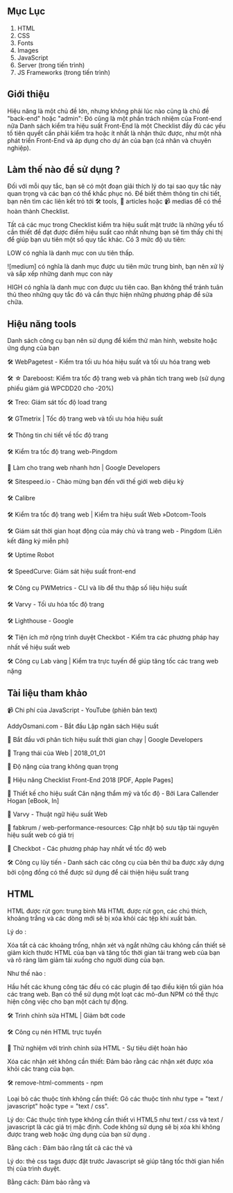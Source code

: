 
## Mục Lục
1. HTML
2. CSS
3. Fonts
4. Images
5. JavaScript
6. Server (trong tiến trình)
7. JS Frameworks (trong tiến trình)


## Giới thiệu


Hiệu năng là một chủ đề lớn, nhưng không phải lúc nào cũng là chủ đề "back-end" hoặc "admin": Đó cũng là một phần trách nhiệm của Front-end nữa Danh sách kiểm tra hiệu suất Front-End là một Checklist đầy đủ các yếu tố tiên quyết cần phải kiểm tra hoặc ít nhất là nhận thức được, như một nhà phát triển Front-End và áp dụng cho dự án của bạn (cá nhân và chuyên nghiệp).


## Làm thế nào để sử dụng ?


Đối với mỗi quy tắc, bạn sẽ có một đoạn giải thích lý do tại sao quy tắc này quan trọng và các bạn có thể khắc phục nó. Để biết thêm thông tin chi tiết, bạn nên tìm các liên kết trỏ tới 🛠 tools, 📖 articles hoặc 📹 medias để có thể hoàn thành Checklist.

Tất cả các mục trong Checklist kiểm tra hiệu suất mặt trước là những yếu tố cần thiết để đạt được điểm hiệu suất cao nhất nhưng bạn sẽ tìm thấy chỉ thị để giúp bạn ưu tiên một số quy tắc khác. Có 3 mức độ ưu tiên:

LOW có nghĩa là danh mục con ưu tiên thấp.


![medium] có nghĩa là danh mục được ưu tiên mức trung bình, bạn nên xử lý và sắp xếp những danh mục con này


HIGH có nghĩa là danh mục con được ưu tiên cao. Bạn không thể tránh tuân thủ theo những quy tắc đó và cần thực hiện những phương pháp để sửa chữa.


## Hiệu năng tools


Danh sách công cụ bạn nên sử dụng để kiểm thử màn hinh, website hoặc ứng dụng của bạn


🛠 WebPagetest - Kiểm tra tối ưu hóa hiệu suất và tối ưu hóa trang web

🛠 ☆ Dareboost: Kiểm tra tốc độ trang web và phân tích trang web (sử dụng phiếu giảm giá WPCDD20 cho -20%)


🛠 Treo: Giám sát tốc độ load trang


🛠 GTmetrix | Tốc độ trang web và tối ưu hóa hiệu suất


🛠 Thông tin chi tiết về tốc độ trang


🛠 Kiểm tra tốc độ trang web-Pingdom


📖 Làm cho trang web nhanh hơn | Google Developers


🛠 Sitespeed.io - Chào mừng bạn đến với thế giới web diệu kỳ


🛠 Calibre


🛠 Kiểm tra tốc độ trang web | Kiểm tra hiệu suất Web »Dotcom-Tools


🛠 Giám sát thời gian hoạt động của máy chủ và trang web - Pingdom (Liên kết đăng ký miễn phí)


🛠 Uptime Robot


🛠 SpeedCurve: Giám sát hiệu suất front-end


🛠 Công cụ PWMetrics - CLI và lib để thu thập số liệu hiệu suất


🛠 Varvy - Tối ưu hóa tốc độ trang


🛠 Lighthouse - Google


🛠 Tiện ích mở rộng trình duyệt Checkbot - Kiểm tra các phương pháp hay nhất về hiệu suất web


🛠 Công cụ Lab vàng | Kiểm tra trực tuyến để giúp tăng tốc các trang web nặng


## Tài liệu tham khảo


📹 Chi phí của JavaScript - YouTube (phiên bản text)


AddyOsmani.com - Bắt đầu Lập ngân sách Hiệu suất


📖 Bắt đầu với phân tích hiệu suất thời gian chạy | Google Developers


📖 Trạng thái của Web | 2018_01_01


📖 Độ nặng của trang không quan trọng


📖 Hiệu năng Checklist Front-End 2018 [PDF, Apple Pages]


📖 Thiết kế cho hiệu suất Cân nặng thẩm mỹ và tốc độ - Bởi Lara Callender Hogan [eBook, In]


📖 Varvy - Thuật ngữ hiệu suất Web


📖 fabkrum / web-performance-resources: Cập nhật bộ sưu tập tài nguyên hiệu suất web có giá trị


📖 Checkbot - Các phương pháp hay nhất về tốc độ web


🛠 Công cụ lũy tiến - Danh sách các công cụ của bên thứ ba được xây dựng bởi cộng đồng có thể được sử dụng để cải thiện hiệu suất trang


## HTML


HTML được rút gọn: trung bình Mã HTML được rút gọn, các chú thích, khoảng trắng và các dòng mới sẽ bị xóa khỏi các tệp khi xuất bản.


Lý do :


Xóa tất cả các khoảng trống, nhận xét và ngắt những câu không cần thiết sẽ giảm kích thước HTML của bạn và tăng tốc thời gian tải trang web của bạn và rõ ràng làm giảm tải xuống cho người dùng của bạn.


Như thế nào :


Hầu hết các khung công tác đều có các plugin để tạo điều kiện tối giản hóa các trang web. Bạn có thể sử dụng một loạt các mô-đun NPM có thể thực hiện công việc cho bạn một cách tự động.


🛠 Trình chỉnh sửa HTML | Giảm bớt code


🛠 Công cụ nén HTML trực tuyến


📖 Thử nghiệm với trình chỉnh sửa HTML - Sự tiêu diệt hoàn hảo


Xóa các nhận xét không cần thiết: Đảm bảo rằng các nhận xét được xóa khỏi các trang của bạn.


🛠 remove-html-comments - npm

Loại bỏ các thuộc tính không cần thiết: Gõ các thuộc tính như type = "text / javascript" hoặc type = "text / css".


<!-- Before HTML5 -->
<script type="text/javascript">
    // JavaScript code
</script>

<!-- Today -->
<script>
    // JavaScript code
</script>


Lý do: Các thuộc tính type không cần thiết vì HTML5 như text / css và text / javascript là các giá trị mặc định. Code không sử dụng sẽ bị xóa khi không được trang web hoặc ứng dụng của bạn sử dụng .


Bằng cách : Đảm bảo rằng tất cả các thẻ <link> và <script> của bạn không có thuộc tính type nào.
  
  
📖 Thẻ Script | CSS-Tricks

  
Luôn đặt thẻ CSS trước thẻ JavaScript: Và nhớ đảm bảo rằng CSS của bạn luôn được tải trước khi có mã JavaScript.


<!-- Not recommended -->
<script src="jquery.js"></script>
<script src="foo.js"></script>
<link rel="stylesheet" href="foo.css"/>

<!-- Recommended -->
<link rel="stylesheet" href="foo.css"/>
<script src="jquery.js"></script>
<script src="foo.js"></script>


Lý do: thẻ css tags được đặt trước Javascript sẽ giúp tăng tốc thời gian hiển thị của trình duyệt.


Bằng cách: Đảm bảo rằng <link> và <style> trong <head> của bạn luôn ở trước <script>.
  

📖 Các kiểu Order và script của bạn cho pagespeed


Giảm thiểu số iframe: Chỉ sử dụng iframe nếu bạn không có khả năng kỹ thuật nào khác. Cố gắng tránh ifram nhiều nhất có thể.


⬆ Về đầu trang.


## CSS


Rút gọn [cao] Tất cả các tệp CSS được rút gọn, nhận xét, khoảng trắng và dòng mới sẽ bị xóa khỏi tệp khi được upload.


Lý do: Khi các tệp CSS được rút gọn, nội dung được tải nhanh hơn và ít dữ liệu hơn được gửi đến máy khách. Điều quan trọng là luôn luôn giảm thiểu các tệp CSS trong quá trình sản xuất. Nó có lợi cho người dùng vì nó là dành cho tất cả những doanh nghiệp muốn giảm chi phí băng thông và sử dụng tài nguyên thấp hơn.

Bằng cách: Sử dụng công cụ giảm thiểu những file tự động trước hoặc trọng khi sản phẩm của bạn được phát triển


🛠 cssnano: A một mô đun rút gọn theo hệ sinh thái PostCSS. - cssnano


🛠 @neutrinojs/style-minify - npm


🛠 Công cụ nén css trực tuyến


Nối: các tệp CSS trung bình được nối trong một tệp duy nhất (Không phải lúc nào cũng hợp lệ cho HTTP / 2).


<!-- Not recommended -->
<link rel="stylesheet" href="foo.css"/>
<link rel="stylesheet" href="bar.css"/>

<!-- Recommended -->
<link rel="stylesheet" href="foobar.css"/>



Lý do: Nếu bạn vẫn sử dụng HTTP/1, bạn có thể vẫn cần nối những file của bạn, nó sẽ ít chính xác hơn so với khi bạn sử dụng máy chủ HTTP/2 (kiểm thử nên được thực hiện)


Bằng cách: Sử dụng công cụ online hoặc bất kỳ plugin hoặc trong khi bạn xây dựng hoặc phát triển nối lại những file của ban.


- Đảm bảo đằng project của bạn khi nối sẽ không bị gãy đoạn hoặc dang dở.


📖 HTTP: Tối ưu hóa phân phối ứng dụng - Mạng trình duyệt hiệu suất cao (O'Reilly)


📖 Các phương pháp hay nhất về hiệu năng trong kỷ nguyên HTTP / 2


Không chặn: tệp CSS cần phải không bị chặn để ngăn DOM lấy thời gian tải.


<link rel="preload" href="global.min.css" as="style" onload="this.rel='stylesheet'">
<noscript><link rel="stylesheet" href="global.min.css"></noscript>


Lý do: Tệp CSS có thể chặn tải trang và trì hoãn hiển thị trang của bạn. Sử dụng preload thực sự có thể tải các tệp CSS trước khi trình duyệt bắt đầu hiển thị nội dung của trang.


🛠 loadCSS bởi nhóm filament


📖 Ví dụ về tải trước CSS bằng cách sử dụng loadCSS


📖 Tải trước nội dung với rel = "preload"


📖 Tải trước: Điều gì là tốt nhất? - Tạp chí Smashing


Độ dài của các lớp CSS: Độ dài của các lớp học của bạn có thể có tác động (nhẹ) trên các tệp HTML và CSS của bạn .

Lý do: Ngay cả các tác động hiệu suất có thể bị tranh chấp, đưa ra quyết định về chiến lược đặt tên liên quan đến dự án của bạn có thể có tác động đáng kể đến khả năng bảo trì của stylesheets. Nếu bạn đang sử dụng BEM, trong một số trường hợp, bạn có thể kết thúc với các lớp có nhiều ký tự hơn mức cần thiết. Việc lựa chọn một cách khôn ngoan tên cũng như không gian tên của bạn luôn là điều quan trọng và cấp thiết nhất.


Bằng cách : Đặt giới hạn về số lượng ký tự có thể thú vị đối với một số người, nhưng Chắc chắn rằng bạn có thể đã phá vỡ trang web của bạn vì trong các thành phần có thể giúp giảm số lượng lớp (như khai báo) và độ dài của class.


🛠 Dài so với lớp ngắn · jsPerf


CSS không sử dụng: phương tiện Xóa các bộ chọn CSS không sử dụng.


Lý do: Việc xóa bộ chọn CSS không được sử dụng có thể giảm kích thước tệp của bạn và sau đó tăng tốc tải nội dung của bạn.


Bằng cách: ⁃ ⚠️ Luôn kiểm tra xem CSS khung bạn muốn sử dụng chưa có mã reset  / chuẩn hóa chưa. Đôi khi bạn có thể không cần mọi thứ nằm trong tệp reset  / chuẩn hóa của bạn.

🛠 UnCSS Online


🛠 PurifyCSS


🛠 PurgeCSS


🛠 Chrome DevTools Coverage


CSS Critical: CSS Critical ("trong màn hình đầu tiên") thu thập tất cả CSS được sử dụng để hiển thị phần hiển thị của trang. Nó được nhúng trước khi gọi CSS chính của bạn và giữa <style> </ style> trong một dòng đơn (nó sẽ được rút gọn nếu có thể).


Lý do: Inlining CSS quan trọng giúp tăng tốc độ hiển thị của các trang web làm giảm số lượng yêu cầu đến máy chủ.


Bằng cách: Tạo CSS quan trọng với các công cụ trực tuyến hoặc sử dụng một plugin giống như plugin mà Addy Osmani đã phát triển.


📖 Hiểu Critical CSS


🛠 Bình luận của Addy Osmani trên GitHub tự động hóa điều này.


📖 Inlining Critical CSS cho hiệu suất web tốt hơn 


🛠 Trình tạo đường dẫn Critical CSS - Ưu tiên nội dung trong màn hình đầu tiên :: SiteLocity


📖 Giảm kích thước nội dung trong màn hình đầu tiên

CSS được nhúng hoặc nội tuyến: (high) Tránh sử dụng CSS nhúng hoặc nội tuyến bên trong <body> của bạn (Không hợp lệ cho HTTP / 2)

Lý do: Một trong những lý do là vì đó là một phương pháp hay để phân tách nội dung khỏi thiết kế. Nó cũng giúp bạn có một mã dễ bảo trì hơn và giữ cho trang web của bạn có thể truy cập được. Nhưng liên quan đến hiệu suất, nó đơn giản chỉ vì nó làm giảm kích thước tập tin của các trang HTML của bạn và thời gian tải.

Bằng cách : Luôn sử dụng biểu định kiểu bên ngoài hoặc nhúng CSS trong <head> của bạn (và thực hiện theo các quy tắc hiệu suất CSS khác)
    
   
📖 Quan sát thực tiễn tốt nhất của CSS: Tránh các kiểu nội tuyến CSS


Phân tích độ phức tạp của stylesheets : Phân tích bảng định kiểu của bạn có thể giúp bạn đánh dấu các vấn đề dư thừa và bộ chọn CSS trùng lặp.


Lý do: Đôi khi bạn có thể có lỗi thừa hoặc lỗi xác thực trong CSS, phân tích các tệp CSS của bạn và xóa những thứ phức tạp này có thể giúp bạn tăng tốc các tệp CSS (vì trình duyệt của bạn sẽ đọc nhanh hơn) 


Bằng cách: CSS của bạn nên được tổ chức, bằng cách sử dụng một bộ tiền xử lý CSS có thể giúp bạn với điều đó. Một số công cụ trực tuyến được liệt kê bên dưới cũng có thể giúp bạn phân tích và sửa mã của bạn.


🛠 TestMyCSS | Tối ưu hóa và kiểm tra hiệu suất CSS


🛠 Thống kê CSS


🛠 macbre / analysis-css: Bộ chọn CSS complexity và phân tích hiệu suất


🛠 Dự án Wallace giống như Thống kê CSS nhưng lưu trữ số liệu thống kê theo thời gian để bạn có thể theo dõi các thay đổi của mình


⬆ Trở về đầu trang

## Fonts

- :book: A Book Apart, Webfont Handbook
Định dạng webfont:Bạn đang sử dụng WOFF2 trên trang web hay ứng dụng của bạn

_Tại sao_

>Theo như google định dạng nén WOFF 2.0 Web Font cung cấp mức tăng trung bình 30% so với WOFF 1.0. Thật tốt khi sử dụng WOFF 2.0, WOFF 1.0 làm dự phòng và TTF.

_Làm như thế nào_

>Kiểm tra trước khi mua phông chữ mới xem nhà cung cấp cung cấp cho bạn định dạng WOFF2. Nếu bạn đang sử dụng phông chữ miễn phí, bạn luôn có thể sử dụng Font Squirrel để tạo tất cả các định dạng bạn cần.
  - :book: WOFF 2.0 –Hiểu biết thêm về thế hệ tiếp theo Web Font Format và chuyển đổi TTF xang WOFF2
  
  - 🛠  Tự tạo @font-face Kits » Font Squirrel
  
  - 🛠  IcoMoon App - Icon Font, SVG, PDF & PNG Generator
  
  - :book: Using @font-face | CSS-Tricks
  
  - :book: Can I use... WOFF2
  
**Sử dụng `preconnect` để load fonts nhanh hơn** 

```html
<link rel="preconnect" href="https://fonts.gstatic.com" crossorigin>
```
 _Tại sao_
 
 >Khi bạn truy cập trang web, thiết bị của bạn cần phải tìm hiểu nơi trang web của bạn hoạt động và máy chủ nào cần kết nối. Trình duyệt của bạn phải liên hệ với một máy chủ DNS và chờ tra cứu hoàn tất trước khi tìm nạp tài nguyên (phông chữ, tệp CSS ...). Việc tìm nạp trước và kết nối trước cho phép trình duyệt tìm kiếm thông tin DNS và bắt đầu thiết lập kết nối TCP tới máy chủ lưu trữ tệp phông chữ. Điều này mang lại hiệu suất tăng lên bởi vì khi trình duyệt phân tích tệp css với thông tin phông chữ và phát hiện ra nó cần yêu cầu tệp phông chữ từ máy chủ, nó sẽ có sẵn thông tin DNS đã được giải quyết trước và có kết nối mở đến máy chủ sẵn sàng trong nhóm kết nối của nó.
 
 _Làm như thế nào_
 
 > ⁃ Trước khi tìm nạp trước các webfont của bạn, hãy sử dụng webpagetest để đánh giá trang web của bạn<br>
⁃ Tìm kiếm tra cứu DNS màu teal và đánh dấu máy chủ đang được yêu cầu<br>
⁃ Tìm nạp các webfont của bạn trong <head> và thêm cuối cùng các tên máy chủ mà bạn cũng nên tìm nạp trước
 
   - :book: Google fonts nhanh hơn với Preconnect - CDN Planet
   
   - :book: Làm cho trang web của bạn nhanh hơn với Preconnect Hints | Viget
   
   - :book: Hướng dẫn về các gợi ý trình duyệt: Tải trước, Tìm nạp trước và Kết nối trước - MachMetrics Speed Blog
   
   - :book: Hướng dẫn toàn diện về các chiến lược tải phông chữ—zachleat.com 
   
   - 🛠   typekit/webfontloader: Web Font Loader gives you added control when using linked fonts via @font-face.
   
 **Kích cỡ webfont**:Kích thước webfont không vượt quá 300kb (bao gồm tất cả các biến)
 
  - :book: Font Bytes - Page Weight
  
Ngăn chặn Flash hoặc Văn bản ẩn: Tránh văn bản trong suốt cho đến khi Webfont được tải

  - :book: `font-display`dành cho Masses
  
  - :book: CSS font-display: Tương lai của Font Rendering trên Web
  
 ⬆ Trở về đầu trang
 
  - :book: Image Bytes in 2018
  
 **Tối ưu hóa hình ảnh** : Hình ảnh của bạn được tối ưu hóa, được nén mà không ảnh hưởng trực tiếp đến người dùng cuối.
 
  _Tại sao_
  
  >Hình ảnh được tối ưu hóa tải nhanh hơn trên trình duyệt và tốn ít dung lượng hơn
  
  _Làm như thế nào_
  
  >-Cố gắng sử dụng hiệu ứng css3 khi có thể(thay vì sử dụng ảnh nhỏ)<br>
  -Khi có thể, hãy sử dụng phông chữ thay vì văn bản được mã hóa trong hình ảnh của bạn<br>
  -Sử dụng SVG<br>
  -Sử dụng công cụ và chỉ định mức nén dưới 85.
  
  - :book: Tối ưu hóa hình | Web Fundamentals | Google Developers
  
  - :book: Tối ưu hóa hình ảnh cơ bản - Sách điện tử của Addy Osmani
  
  - 🛠 TinyJPG - Nén ảnh JPEG một cách thông minh
  
  - 🛠 Kraken.io - Trình tối ưu hóa hình ảnh trực tuyến
  
  - 🛠 Compressor.io - tối ưu hóa và nén ảnh JPEG và hình ảnh PNG
  
  - 🛠 Cloudinary - Công cụ phân tích hình ảnh 
  
  - 🛠 SVGOMG - Tối ưu hóa các tệp đồ họa vector SVG

**Định dạng hình ảnh** Chọn định dạng hình ảnh của bạn một cách thích hợp.

 _Tại sao_
 
 >Để đảm bảo rằng hình ảnh của bạn không làm chậm trang web của bạn, hãy chọn định dạng tương ứng với hình ảnh của bạn. Nếu đó là ảnh, trong hầu hết trường hợp JPEG phù hợp hơn PNG hoặc GIF. Nhưng đừng quên tìm kiếm một định dạng nex-gen có thể giảm kích thước tệp của bạn. Mỗi định dạng hình ảnh đều có ưu và khuyết điểm, điều quan trọng là phải biết những điều này để đưa ra lựa chọn tốt nhất có thể.
 
 _Làm như thế nào_
 
 >⁃ Sử dụng Lighthouse để xác định hình ảnh cuối cùng nào có thể sử dụng định dạng next-gen (như JPEG 2000m JPEG XR hoặc WebP)<br>
⁃ So sánh các định dạng khác nhau, đôi khi sử dụng PNG8 tốt hơn PNG16, đôi khi không phải.

 - :book: Phục vụ hình ảnh trong định dạng thế hệ tiếp theo | Công cụ dành cho nhà phát triển web | Google Developers
 
 - :book: Định dạng hình ảnh phù hợp cho trang web của bạn là gì? - SitePoint
 
 - :book: PNG8 - The Clear Winner — SitePoint
 
 - :book: 8-bit so với 16 bit - Độ sâu màu nào bạn nên sử dụng và tại sao nó lại quan trọng - DIY Photography
 
**Sử dụng hình ảnh vector vs raster / bitmap:** Ưu tiên sử dụng hình ảnh vector thay vì hình ảnh bitmap (nếu có thể).

 _Tại sao_
 
 >Hình ảnh vector (SVG) có xu hướng nhỏ hơn hình ảnh và SVG có độ nhạy và tỷ lệ hoàn hảo. Những hình ảnh này có thể được tạo và chỉnh sửa bởi CSS.
 
**Ảnh đa chiều** Đặt thuộc tính `width` và `heigh` trên `<img>` nếu  biết trước kích thước hình ảnh được hiển thị cuối cùng.

 _Tại sao_
 
 >Nếu chiều cao và chiều rộng được đặt, không gian cần thiết cho hình ảnh được đặt trước khi trang được tải. Tuy nhiên, không có các thuộc tính này, trình duyệt không biết kích thước của hình ảnh và không thể đặt trước khoảng trống thích hợp cho nó. Kết quả sẽ là bố cục trang sẽ thay đổi trong khi tải (trong khi tải hình ảnh).
 
**Tránh sử dụng ảnh Base64** Cuối cùng, bạn có thể chuyển đổi những hình ảnh nhỏ thành base64 nhưng nó thực sự không phải là tốt nhất.

  - :book: Mã hóa và hiệu năng Base64, Phần 1 và 2 của Harry Roberts
  
  - :book: Một cái nhìn gần hơn về hiệu suất hình ảnh Base64 – The Page Not Found Blog
   
  - :book: Khi nào mã hóa base64 image (và khi nào không) | David Calhoun
    
  - :book: Hình ảnh mã hóa Base64 cho các trang nhanh hơn | Hiệu suất và yếu tố seo
  
**Lazy loading:** Các hình ảnh trên màn hình được tải chậm chạp (Một noscript dự phòng luôn được cung cấp).
 
 _Tại sao_
 
 >Nó sẽ cải thiện thời gian phản hồi của trang hiện tại và sau đó tránh tải các hình ảnh không cần thiết mà người dùng có thể không cần.
 
 _Làm như thế nào_
 
 >⁃ Sử dụng Lighthouse để xác định có bao nhiêu hình ảnh bị tắt.<br>
⁃ Sử dụng plugin JavaScript như sau để tải hình ảnh của bạn xuống. Đảm bảo bạn chỉ nhắm mục tiêu hình ảnh ngoài màn hình.<br>
⁃ Ngoài ra, hãy đảm bảo tải xuống các hình ảnh thay thế được hiển thị khi di chuột qua hoặc các hành động của người dùng khác.

 - 🛠 verlok/lazyload: GitHub
 
 - 🛠 aFarkas/lazysizes: GitHub
 
 - :book: Lazy Loading Images and Video  |  Web Fundamentals  |  Google Developers
 
 - :book: 5 Brilliant Ways to Lazy Load Images For Faster Page Loads - Dynamic Drive Blog
 
**Ảnh Responsive**: Đảm bảo hình ảnh gần với kích thước hiển thị của bạn. 
  
  _Tại sao_
 
  >Các thiết bị nhỏ không cần hình ảnh lớn hơn chế độ xem của chúng. Bạn nên có nhiều phiên bản của một hình ảnh trên các kích thước khác nhau
  
  _Làm như thế nào_
  
  >⁃ Tạo các kích thước hình ảnh khác nhau cho các thiết bị bạn muốn nhắm tới.<br>
⁃ Sử dụng `srcset` và `pictures` để đưa ra nhiều biến thể của mỗi hình ảnh.

 - :book: Responsive images - Learn web development | MDN
 
⬆ Trở về đầu trang

## JavaScript 

**Tối thiểu hóa JS**: Tất cả các tệp JavaScript được rút gọn, nhận xét, khoảng trắng và dòng mới sẽ bị xóa khỏi tệp sản phẩm (vẫn hợp lệ nếu sử dụng HTTP / 2).
 
 _Tại sao_
 
 >Xóa tất cả Khoảng trống, nhận xét và ngắt không cần thiết sẽ giảm kích thước tệp JavaScript của bạn và tăng tốc thời gian tải trang của trang web của bạn và rõ ràng là làm giảm tải cho người dùng của bạn.
 
 _Làm như thế nào_
 
 >⁃ Sử dụng các công cụ được đề xuất bên dưới để giảm thiểu các tệp của bạn tự động trước hoặc trong quá trình xây dựng hoặc triển khai của bạn.
 
  - 🛠 uglify-js - npm
  
  - 🛠 Trình nén JavaScript trực tuyến
  
  - :book: Short read: How is HTTP/2 different? Should we still minify and concatenate?
  
**Không javascript bên trong** (Chỉ hợp lệ cho trang web) Tránh có nhiều mã JavaScript được nhúng ở giữa phần thân của bạn. Tập hợp lại mã JavaScript của bạn bên trong các tệp bên ngoài hoặc cuối cùng trong `<head>` hoặc ở cuối trang của bạn (trước `</ body>`).

  _Tại sao_
  
  <
 
 >Việc đặt mã nhúng JavaScript trực tiếp vào `<body>` có thể làm chậm trang của bạn vì nó tải trong khi DOM đang được tạo. Tùy chọn tốt nhất là sử dụng các tệp bên ngoài với `async` hoặc `defer` để tránh chặn DOM. Một tùy chọn khác là đặt một số tập lệnh bên trong `<head>` của bạn. Hầu hết mã phân tích thời gian hoặc tập lệnh nhỏ cần tải trước khi DOM tới phần xử lý chính.
 
  _Làm như thế nào_
  
  >Đảm bảo rằng tất cả các tệp của bạn được tải bằng cách sử dụng `async` hoặc `defer` và quyết định một cách khôn ngoan mã mà bạn sẽ cần đưa vào <head> của bạn.
    
   - :book: 11 mẹo tối ưu hóa JavaScript và cải thiện tốc độ tải trang web
   
**Non-blocking JavaScript:** Các tệp JavaScript được tải không đồng bộ bằng cách sử dụng `async` hoặc deferred sử dụng thuộc tính `defer`.

```html
<!-- Defer Attribute -->
<script defer src="foo.js"></script>

<!-- Async Attribute -->
<script async src="foo.js"></script>
```
 _Tại sao_
 
 >JavaScript chặn phân tích cú pháp bình thường của tài liệu HTML, vì vậy khi trình phân tích cú pháp đạt đến thẻ <script> (đặc biệt là bên trong <head>), nó dừng lại để tìm nạp và chạy nó. Việc thêm `async` hoặc `defer` được khuyến nghị cao nếu tập lệnh của bạn được đặt ở đầu trang nhưng ít có giá trị hơn ngay trước thẻ `</ body>` của bạn. Nhưng thực tiễn tốt là luôn sử dụng các thuộc tính này để tránh bất kỳ vấn đề hiệu suất nào.
 
 _Làm như thế nào_
 
 >⁃ Thêm `async` (nếu tập lệnh không dựa vào các tập lệnh khác) hoặc `defer` (nếu tập lệnh dựa vào hoặc được dựa vào bởi tập lệnh không đồng bộ) làm thuộc tính cho thẻ tập lệnh của bạn.<br>
⁃ Nếu bạn có tập lệnh nhỏ, có thể sử dụng vị trí tập lệnh nội tuyến phía trên các tập lệnh không đồng bộ

**Tối ưu hóa và cập nhật Thư viện JS** Tất cả các thư viện JavaScript được sử dụng trong dự án của bạn là cần thiết (ưu tiên JavaScript của Vanilla cho các chức năng đơn giản), được cập nhật lên phiên bản mới nhất của chúng và không áp đảo JavaScript của bạn với các phương thức không cần thiết.

   _Tại sao_
  
  >Hầu hết trường hợp, các phiên bản mới đi kèm với tối ưu hóa và sửa chữa bảo mật. Bạn nên sử dụng mã được tối ưu hóa nhất để tăng tốc dự án của mình và đảm bảo rằng bạn sẽ không làm chậm trang web hoặc ứng dụng của mình bằng plugin lỗi thời.
  
  _Làm như thế nào_
  
  >Nếu dự án của bạn sử dụng các gói NPM, thì npm-check là một thư viện khá thú vị để nâng cấp / cập nhật các thư viện của bạn. Greenkeeper có thể tự động tìm kiếm các phụ thuộc của bạn và đề xuất thời gian cập nhật môi khi có phiên bản mới.
  
  - :book: You may not need jQuery
  
  - :book: Vanilla JavaScript for building powerful web applications
  
**Kiểm tra giới hạn kích thước phụ thuộc:** Đảm bảo sử dụng các thư viện khôn ngoan bên ngoài, hầu hết thời gian, bạn có thể sử dụng thư viện nhẹ hơn cho cùng một chức năng.

 _Tại sao_
 
 >Bạn có thể bị cám dỗ sử dụng một trong 745 000 gói bạn có thể tìm thấy trên npm, nhưng bạn cần phải chọn gói tốt nhất cho nhu cầu của bạn. Ví dụ, MomentJS là một thư viện tuyệt vời nhưng với rất nhiều phương pháp bạn không bao giờ có thể sử dụng, đó là lý do tại sao Day.js được tạo ra. Nó chỉ là 2kB so với 16.4kB gz cho Moment.
 
 _Làm như thế nào_
 
 >Luôn so sánh và chọn thư viện tốt nhất và nhẹ hơn cho nhu cầu của bạn. Bạn cũng có thể sử dụng các công cụ như xu hướng npm để so sánh số lượng tải xuống gói NPM hoặc Bundlephobia để biết kích thước của các phụ thuộc của bạn.
 
**JavaScript Profiling:** Kiểm tra các vấn đề hiệu suất trong các tệp JavaScript của bạn (và CSS cũng vậy).

  _Tại sao_

  >Sự phức tạp của JavaScript có thể làm chậm hiệu năng thời gian chạy. Việc xác định các vấn đề có thể có này là điều cần thiết để cung cấp trải nghiệm  mượt mà nhất cho người dùng.

  _Làm như thế nào_

  >Sử dụng công cụ Timeline trong Chrome Developer Tool để đánh giá các sự kiện tập lệnh và tìm thấy sự kiện có thể mất quá nhiều thời gian.
  
  - :book: Tăng tốc độ thực thi JavaScript  | Công cụ dành cho nhà phát triển web |  Google Developers
  
  - :book: JavaScript Profiling với các công cụ phát triển Chrome - Smashing Magazine
  
  - :book: Làm thế nào để ghi lại heap snapshots. Công cụ dành cho nhà phát triển web | Google Developer
  
  - :book: Chương 22 - Lập cấu hình Frontend - Blackfire
  
  - :book: 30 Mẹo để cải thiện hiệu suất Javascript
  
⬆ Trở về đầu trang

## Server

**Website của bạn đang sử dụng HTTPS:**
 
 _Tại sao_
 
 >HTTPS không chỉ dành cho các trang web thương mại điện tử mà còn cho tất cả các trang web đang trao đổi dữ liệu. Dữ liệu được chia sẻ bởi người dùng hoặc dữ liệu được chia sẻ với một thực thể bên ngoài. Các trình duyệt hiện đại giới hạn chức năng cho các trang web không an toàn. Ví dụ: định vị địa lý, thông báo đẩy và nhân viên dịch vụ không hoạt động nếu cá thể của bạn không sử dụng HTTPS. Và ngày nay, việc thiết lập dự án với chứng chỉ SSL dễ dàng hơn nhiều so với trước đây (và miễn phí, nhờ vào Let's Encrypt).
 
 - :book: Tại sao nên sử dụng HTTPS?| Cloudflare
 
 - :book: Kích hoạt HTTPS mà không cần hy sinh hiệu suất web của bạn- Moz
 
 - :book: Cách HTTPS ảnh hưởng đến hiệu suất trang web
 
 - :book: HTTP versus HTTPS versus HTTP2 - The real story | Tune The Web
 
 - :book: HTTP vs HTTPS — Test them both yourself
 
**Dung lượng trang <1500 KB(lý tưởng là <500KB)** Giảm kích thước của trang + tài nguyên của bạn nhiều nhất có thể.  

  _Tại sao_
  
  >Lý tưởng nhất là bạn nên cố gắng nhắm mục tiêu <500 KB nhưng trạng thái web cho thấy trung bình của Kilobyte là khoảng 1500 KB (ngay cả trên thiết bị di động). Tùy thuộc vào người dùng mục tiêu của bạn, kết nối mạng, thiết bị, điều quan trọng là phải giảm càng nhiều càng tốt Kilobyte của bạn để có trải nghiệm người dùng tốt nhất có thể.
  
  _Làm như thế nào_
  
  >⁃ Tất cả các quy tắc trong Danh sách kiểm tra hiệu năng Front-End sẽ giúp bạn giảm nhiều nhất có thể tài nguyên và mã của bạn.
  
  - :book: Page Weight
  
  - 🛠 What Does My Site Cost?
  
  - 🛠  web - Measure full page size in Chrome DevTools - Stack Overflow
  
 **Thời gian load trang<3s** Giảm thời gian tải trang càng nhiều càng tốt để phân phối nội dung của bạn nhanh chóng tới người dùng của bạn. 
 
  _Tại sao_
  
  >Trang web hoặc ứng dụng của bạn càng nhanh, bạn càng ít có khả năng tăng thư bị trả lại, nói cách khác, bạn có ít cơ hội mất người dùng hoặc khách hàng trong tương lai.Có đủ nghiên cứu về chủ đề này chứng minh quan điểm đó.
  
  _Làm như thế nào_
  
  >Sử dụng các công cụ trực tuyến như Page Speed Insight hoặc WebPageTest để phân tích những gì có thể làm chậm bạn xuống và sử dụng Front-End Performance Checklist để cải thiện thời gian tải của bạn.
  
  - 🛠 Compare your mobile site speed
  
  - 🛠 Test Your Mobile Website Speed and Performance - Think With Google
  
  - :book: Average Page Load Times for 2018 - How does yours compare? - MachMetrics Speed Blog
  
**Thời gian cho byte đầu tiên < 1.3 giây**  Giảm thiểu thời gian mà trình duyệt của bạn đợi trước khi nhận dữ liệu.
 
  - :book: What is Waiting (TTFB) in DevTools, and what to do about it
  
  - :book: Monitoring your servers with free tools is easy
  
  - :book: Time to First Byte (TTFB)
  
  - 🛠 Global latency testing tool
  
**Kích cỡ Cookie**: Nếu bạn đang sử dụng cookie, hãy đảm bảo rằng mỗi cookie không vượt quá 4096 byte và tên miền của bạn không có nhiều hơn 20 cookie.  
 
 _Tại sao_
 
 >Cookie được trao đổi trong tiêu đề HTTP giữa các máy chủ web và trình duyệt. Điều quan trọng là phải giữ kích thước cookie càng thấp càng tốt để giảm thiểu tác động đến thời gian phản hồi của người dùng.
 
 _Làm như thế nào_
 
 >Loại bỏ các cookie không cần thiết.
 
 - :book: Cookie specification: RFC 6265
 
 - :book: Cookies
 
 - 🛠  Browser Cookie Limits
 
 - :book: Website Performance: Cookies Don't Taste So Good - Monitis Blog
 
 - :book:  Google's Web Performance Best Practices #3: Minimize Request Overhead - GlobalDots Blog
 
**Giảm thiểu yêu cầu HTTP** Luôn đảm bảo rằng mọi tệp được yêu cầu đều cần thiết cho trang web hoặc ứng dụng của bạn.

 - :book: Combine external CSS
 
 - :book: Combine external JavaScript
 
**Sử dụng CDN để phân phối nội dung của bạn:** Sử dụng CDN để phân phối nội dung của bạn nhanh hơn trên toàn thế giới

- :book: 10 Tips to Optimize CDN Performance - CDN Planet

- :book: HTTP Caching  |  Web Fundamentals  |  Google Developers

**Phân phối tệp từ cùng một giao thức:** Tránh để trang web của bạn phân phối tệp đến từ nguồn sử dụng HTTP trên trang web của bạn đang sử dụng HTTPS chẳng hạn. Nếu trang web của bạn đang sử dụng HTTPS, các tệp bên ngoài phải đến từ cùng một giao thức.

**Phân phối tệp có thể truy cập:** Tránh yêu cầu tệp không thể truy cập (404).

 - :book: How to avoid bad requests
 
**Đặt tiêu đề bộ nhớ cache HTTP đúng cách:** đặt Tiêu đề HTTP cao để tránh số lượng vòng lặp cao giữa trình duyệt và máy chủ của bạn.

 - :book: Using cache-control for browser caching
 
**Nén GZIP / Brotli được bật:** Sử dụng phương pháp nén như Gzip hoặc Brotli để giảm kích thước tệp JavaScript của bạn. Với tệp kích thước nhỏ hơn, người dùng sẽ có thể tải xuống nội dung nhanh hơn, dẫn đến hiệu suất được cải thiện.

 - 🛠 Check GZIP compression
 
 - :book: Check Brotli Compression
 
 - :book: Can I use... Brotli
 
⬆ Trở về đầu trang

## Hiệu năng và  JS Frameworks

**Angular**

 - :book: Angular Performance Checklist
 
**React**
 - :book: Optimizing Performance - React
 
 - :book: React image manipulation | Cloudinary
 
 - :book: Debugging React performance with React 16 and Chrome Devtools.
 
**Vue**

## Hiệu năng và CMS

**WordPress**

 - 🛠 Test Your Website Speed | WordPress Hosting by @WPEngine

**Articles**

 - :book: 19 Tips to Speed Up WordPress Performance (Updated)
 
 - :book:  Speed Up Your WordPress - How to Save Images Optimized for Web
 
**Plugins recommended** 

 - 🛠 Caching Plugin for WordPress - Speed up your website with WP Rocket
 
 - 🛠 WP-Sweep | WordPress.org
   
 - 🛠 WP-Sweep | WordPress.org
 
**Dịch giả**

The Front-End Performance Checklist muốn có dưới dạng ngôn ngữ khác ! Đừng ngần ngại gửi đóng góp của bạn!

**Đóng góp**

**Mở một issue hoặc pull request  để đề xuất thay đổi hoặc bổ sung.**

**Hỗ trỡ**

Nếu bạn có bất kỳ câu hỏi hoặc đề nghị, đừng ngần ngại sử dụng Discord hoặc Twitter:

**Tác giả**

Xây dựng bằng :heart: bởi David Dias tại @influitive :canada:

**Người đóng góp**

Dự án này tồn tại nhờ tất cả những người đóng góp.

**Người ủng hộ**

Cảm ơn tất cả những người ủng hộ chúng tôi!

**Nhà tài trợ**

Hỗ trợ dự án này bằng cách trở thành nhà tài trợ. Logo của bạn sẽ hiển thị ở đây với một liên kết đến trang web của bạn.

**Giấy phép**

MIT

Tất cả các biểu tượng được cung cấp bởi Icons8

⬆ Trở về đầu trang

 

 
 
  
  



 
 




  
  
 
 
  
 
 
   
   
 

  
  
  
  
